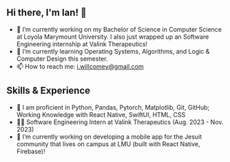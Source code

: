 ## Hi there, I'm Ian! 👋

- 🔭 I’m currently working on my Bachelor of Science in Computer Science at Loyola Marymount University.  I also just wrapped up an Software Engineering internship at Valink Therapeutics!
- 🌱 I’m currently learning Operating Systems, Algorithms, and Logic & Computer Design this semester.
- 📫 How to reach me: i.willcomey@gmail.com

## Skills & Experience
* 💬 I am proficient in Python, Pandas, Pytorch, Matplotlib, Git, GitHub; Working Knowledge with React Native, SwiftUI, HTML, CSS
* 👨‍💻 Software Engineering Intern at Valink Therapeutics (Aug. 2023 - Nov. 2023)
* 🔭 I’m currently working on developing a mobile app for the Jesuit community that lives on campus at LMU (built with React Native, Firebase)!

<!--
**icomey8/icomey8** is a ✨ _special_ ✨ repository because its `README.md` (this file) appears on your GitHub profile.

Here are some ideas to get you started:

- 🔭 I’m currently working on ...
- 🌱 I’m currently learning ...
- 👯 I’m looking to collaborate on ...
- 🤔 I’m looking for help with ...
- 💬 Ask me about ...
- 📫 How to reach me: ...
- 😄 Pronouns: ...
- ⚡ Fun fact: ...
-->
